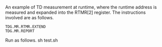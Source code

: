 An example of TD measurement at runtime, where the runtime address is measured and expanded into the RTMR[2] register. The instructions involved are as follows.

```
TDG.MR.RTMR.EXTEND
TDG.MR.REPORT
```

Run as follows.
sh test.sh
